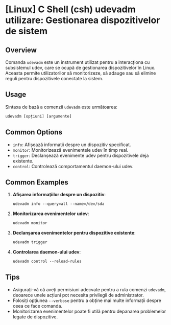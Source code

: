# [Linux] C Shell (csh) udevadm utilizare: Gestionarea dispozitivelor de sistem

## Overview
Comanda `udevadm` este un instrument utilizat pentru a interacționa cu subsistemul udev, care se ocupă de gestionarea dispozitivelor în Linux. Aceasta permite utilizatorilor să monitorizeze, să adauge sau să elimine reguli pentru dispozitivele conectate la sistem.

## Usage
Sintaxa de bază a comenzii `udevadm` este următoarea:

```csh
udevadm [opțiuni] [argumente]
```

## Common Options
- `info`: Afișează informații despre un dispozitiv specificat.
- `monitor`: Monitorizează evenimentele udev în timp real.
- `trigger`: Declanșează evenimente udev pentru dispozitivele deja existente.
- `control`: Controlează comportamentul daemon-ului udev.

## Common Examples
1. **Afișarea informațiilor despre un dispozitiv**:
   ```csh
   udevadm info --query=all --name=/dev/sda
   ```

2. **Monitorizarea evenimentelor udev**:
   ```csh
   udevadm monitor
   ```

3. **Declanșarea evenimentelor pentru dispozitive existente**:
   ```csh
   udevadm trigger
   ```

4. **Controlarea daemon-ului udev**:
   ```csh
   udevadm control --reload-rules
   ```

## Tips
- Asigurați-vă că aveți permisiuni adecvate pentru a rula comenzi `udevadm`, deoarece unele acțiuni pot necesita privilegii de administrator.
- Folosiți opțiunea `--verbose` pentru a obține mai multe informații despre ceea ce face comanda.
- Monitorizarea evenimentelor poate fi utilă pentru depanarea problemelor legate de dispozitive.
